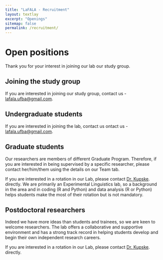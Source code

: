 ```yaml
---
title: "LaFALA - Recruitment"
layout: textlay
excerpt: "Openings"
sitemap: false
permalink: /recruitment/
---
```


# Open positions

Thank you for your interest in joining our lab our study group.

## Joining the study group

If you are interested in joining our study group, contact us - <a href="mailto:lafala.ufba@gmail.com">lafala.ufba@gmail.com</a>.


## Undergraduate students

If you are interested in joining the lab, contact us ontact us - <a href="mailto:lafala.ufba@gmail.com">lafala.ufba@gmail.com</a>.

## Graduate students

Our researchers are members of different Graduate Program. Therefore, if you are interested in being supervised by a specific researcher, please contact her/him/them using the details on our Team tab.

If you are interested in a rotation in our Lab, please contact <a href="mailto:kupske@gmail.com">Dr. Kupske</a>. directly. We are primarily an Experimental Linguistics lab, so a background in the area and in coding (R and Python) and data analysis (R or Python) helps students make the most of their rotation but is not mandatory.

## Postdoctoral researchers

Indeed we have more ideas than students and trainees, so we are keen to welcome researchers. The lab offers a collaborative and supportive environment and has a strong track record in helping students develop and begin their own independent research careers. 

If you are interested in a rotation in our Lab, please contact <a href="mailto:kupske@gmail.com">Dr. Kupske</a>. directly.

